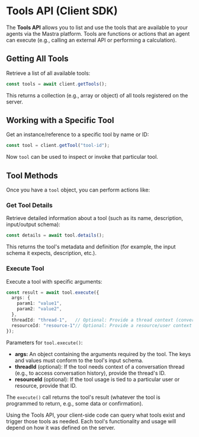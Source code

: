 # Tools API (Client SDK)

The **Tools API** allows you to list and use the tools that are available to your agents via the Mastra platform. Tools are functions or actions that an agent can execute (e.g., calling an external API or performing a calculation).

## Getting All Tools

Retrieve a list of all available tools:

```ts
const tools = await client.getTools();
```

This returns a collection (e.g., array or object) of all tools registered on the server.

## Working with a Specific Tool

Get an instance/reference to a specific tool by name or ID:

```ts
const tool = client.getTool("tool-id");
```

Now `tool` can be used to inspect or invoke that particular tool.

## Tool Methods

Once you have a `tool` object, you can perform actions like:

### Get Tool Details

Retrieve detailed information about a tool (such as its name, description, input/output schema):

```ts
const details = await tool.details();
```

This returns the tool's metadata and definition (for example, the input schema it expects, description, etc.).

### Execute Tool

Execute a tool with specific arguments:

```ts
const result = await tool.execute({
  args: {
    param1: "value1",
    param2: "value2",
  },
  threadId: "thread-1",   // Optional: Provide a thread context (conversation ID)
  resourceId: "resource-1"// Optional: Provide a resource/user context
});
```

Parameters for `tool.execute()`:
- **args:** An object containing the arguments required by the tool. The keys and values must conform to the tool's input schema.
- **threadId** (optional): If the tool needs context of a conversation thread (e.g., to access conversation history), provide the thread's ID.
- **resourceId** (optional): If the tool usage is tied to a particular user or resource, provide that ID.

The `execute()` call returns the tool's result (whatever the tool is programmed to return, e.g., some data or confirmation).

Using the Tools API, your client-side code can query what tools exist and trigger those tools as needed. Each tool's functionality and usage will depend on how it was defined on the server.
